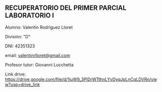 ## RECUPERATORIO DEL PRIMER PARCIAL LABORATORIO I

Alumno: Valentin Rodriguez Lloret

División: "D"

DNI: 42351323

email: [valentinrlloret@gmail.com](mailto:valentinrlloret@gmail.com)

Profesor tutor: Giovanni Lucchetta

Link drive: https://drive.google.com/file/d/1iuW9_3PlDrWTthnLYvDyqJpLnCqLDVRn/view?usp=drive_link
